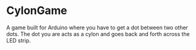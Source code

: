 # CylonGame
A game built for Arduino where you have to get a dot between two other dots. The dot you are acts as a cylon and goes back and forth across the LED strip.
